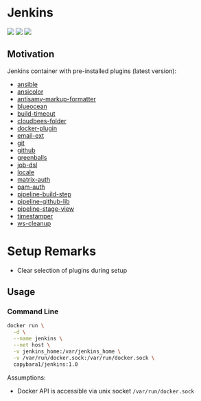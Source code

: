 # Jenkins

[![](https://images.microbadger.com/badges/version/capybara1/jenkins.svg)](https://microbadger.com/images/capybara1/jenkins "Get your own version badge on microbadger.com")
[![](https://images.microbadger.com/badges/license/capybara1/jenkins.svg)](https://microbadger.com/images/capybara1/jenkins "Get your own license badge on microbadger.com")
[![](https://images.microbadger.com/badges/image/capybara1/jenkins.svg)](https://microbadger.com/images/capybara1/jenkins "Get your own image badge on microbadger.com")

## Motivation

Jenkins container with pre-installed plugins (latest version):

- [ansible](https://plugins.jenkins.io/ansible)
- [ansicolor](https://plugins.jenkins.io/ansicolor)
- [antisamy-markup-formatter](https://plugins.jenkins.io/antisamy-markup-formatter)
- [blueocean](https://plugins.jenkins.io/blueocean)
- [build-timeout](https://plugins.jenkins.io/build-timeout)
- [cloudbees-folder](https://plugins.jenkins.io/cloudbees-folder)
- [docker-plugin](https://plugins.jenkins.io/docker-plugin)
- [email-ext](https://plugins.jenkins.io/email-ext)
- [git](https://plugins.jenkins.io/git)
- [github](https://plugins.jenkins.io/github)
- [greenballs](https://plugins.jenkins.io/greenballs)
- [job-dsl](https://plugins.jenkins.io/job-dsl)
- [locale](https://plugins.jenkins.io/locale)
- [matrix-auth](https://plugins.jenkins.io/matrix-auth)
- [pam-auth](https://plugins.jenkins.io/pam-auth)
- [pipeline-build-step](https://plugins.jenkins.io/pipeline-build-step)
- [pipeline-github-lib](https://plugins.jenkins.io/pipeline-github-lib)
- [pipeline-stage-view](https://plugins.jenkins.io/pipeline-stage-view)
- [timestamper](https://plugins.jenkins.io/timestamper)
- [ws-cleanup](https://plugins.jenkins.io/ws-cleanup)

# Setup Remarks 

- Clear selection of plugins during setup

## Usage

### Command Line

```sh
docker run \
  -d \
  --name jenkins \
  --net host \
  -v jenkins_home:/var/jenkins_home \
  -v /var/run/docker.sock:/var/run/docker.sock \
  capybara1/jenkins:1.0
```

Assumptions:

- Docker API is accessible via unix socket `/var/run/docker.sock`
